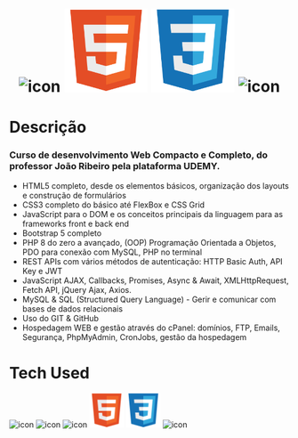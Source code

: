 <div align="center">
 <h1> <img src="https://techstack-generator.vercel.app/js-icon.svg" alt="icon" width="150" />
  <img src="https://raw.githubusercontent.com/devicons/devicon/master/icons/html5/html5-original.svg" alt="icon" width="150px" />
  <img src="https://raw.githubusercontent.com/devicons/devicon/master/icons/css3/css3-original.svg" alt="icon" width="150px" />
  <img src="https://storage.googleapis.com/hcode-public-storage/images/PHP-8/PHP8_DEFAULT_HCODE.svg" alt="icon" width="150px" />
 </h1>
 </div>
 
 # Descrição
### Curso de desenvolvimento Web Compacto e Completo, do professor João Ribeiro pela plataforma UDEMY.


- HTML5 completo, desde os elementos básicos, organização dos layouts e construção de formulários
- CSS3 completo do básico até FlexBox e CSS Grid
- JavaScript para o DOM e os conceitos principais da linguagem para as frameworks front e back end
- Bootstrap 5 completo
- PHP 8 do zero a avançado, (OOP) Programação Orientada a Objetos, PDO para conexão com MySQL, PHP no terminal
- REST APIs com vários métodos de autenticação: HTTP Basic Auth, API Key e JWT
- JavaScript AJAX, Callbacks, Promises, Async & Await, XMLHttpRequest, Fetch API, jQuery Ajax, Axios.
- MySQL & SQL (Structured Query Language) - Gerir e comunicar com bases de dados relacionais
- Uso do GIT & GitHub
- Hospedagem WEB e gestão através do cPanel: domínios, FTP, Emails, Segurança, PhpMyAdmin, CronJobs, gestão da hospedagem

# Tech Used

<div>
<img src="https://techstack-generator.vercel.app/js-icon.svg" alt="icon" width="62" height="62" />
<img src="https://techstack-generator.vercel.app/react-icon.svg" alt="icon" width="62" height="62" />
<img src="https://techstack-generator.vercel.app/mysql-icon.svg" alt="icon" width="62" height="62" />
<img src="https://raw.githubusercontent.com/devicons/devicon/master/icons/html5/html5-original.svg" alt="icon" width="62" height="62" />
<img src="https://raw.githubusercontent.com/devicons/devicon/master/icons/css3/css3-original.svg" alt="icon" width="62" height="62" />
<img src="https://storage.googleapis.com/hcode-public-storage/images/PHP-8/PHP8_DEFAULT_HCODE.svg" alt="icon" width="62" height="62" />


<div/>
